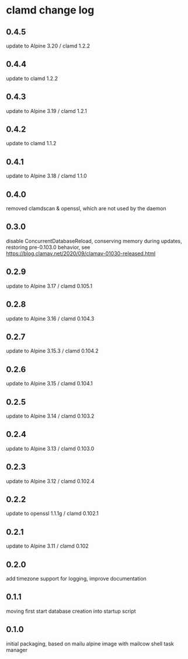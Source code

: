 # clamd change log

## 0.4.5
update to Alpine 3.20 / clamd 1.2.2

## 0.4.4
update to clamd 1.2.2

## 0.4.3
update to Alpine 3.19 / clamd 1.2.1

## 0.4.2
update to clamd 1.1.2

## 0.4.1
update to Alpine 3.18 / clamd 1.1.0

## 0.4.0
removed clamdscan & openssl, which are not used by the daemon

## 0.3.0
disable ConcurrentDatabaseReload, conserving memory during updates, restoring
pre-0.103.0 behavior, see https://blog.clamav.net/2020/09/clamav-01030-released.html

## 0.2.9
update to Alpine 3.17 / clamd 0.105.1

## 0.2.8
update to Alpine 3.16 / clamd 0.104.3

## 0.2.7
update to Alpine 3.15.3 / clamd 0.104.2

## 0.2.6
update to Alpine 3.15 / clamd 0.104.1

## 0.2.5
update to Alpine 3.14 / clamd 0.103.2

## 0.2.4
update to Alpine 3.13 / clamd 0.103.0

## 0.2.3
update to Alpine 3.12 / clamd 0.102.4

## 0.2.2
update to openssl 1.1.1g / clamd 0.102.1

## 0.2.1
update to Alpine 3.11 / clamd 0.102

## 0.2.0
add timezone support for logging, improve documentation

## 0.1.1
moving first start database creation into startup script

## 0.1.0
initial packaging, based on mailu alpine image with mailcow shell task manager
